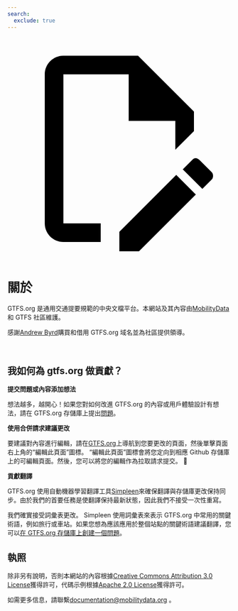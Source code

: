 ```yaml
---
search:
  exclude: true
---
```


<a class="pencil-link" href="https://github.com/MobilityData/gtfs.org/blob/main/docs/about.zh_TW.md" title="Edit this page" target="_blank">
    <svg class="pencil" xmlns="http://www.w3.org/2000/svg" viewBox="0 0 24 24"><path d="M10 20H6V4h7v5h5v3.1l2-2V8l-6-6H6c-1.1 0-2 .9-2 2v16c0 1.1.9 2 2 2h4v-2m10.2-7c.1 0 .3.1.4.2l1.3 1.3c.2.2.2.6 0 .8l-1 1-2.1-2.1 1-1c.1-.1.2-.2.4-.2m0 3.9L14.1 23H12v-2.1l6.1-6.1 2.1 2.1Z"/></svg>
  </a>

<style>
  .md-nav .md-nav--secondary {
      display: none !important;
    }
</style>

# 關於

GTFS.org 是通用交通提要規範的中央文檔平台。本網站及其內容由[MobilityData](https://mobilitydata.org/)和 GTFS 社區維護。

感謝[Andrew Byrd](https://www.linkedin.com/in/byrdandrew)購買和借用 GTFS.org 域名並為社區提供領導。

<br/>

## 我如何為 gtfs.org 做貢獻？

**提交問題或內容添加想法**

想法越多，越開心！如果您對如何改進 GTFS.org 的內容或用戶體驗設計有想法，請在 GTFS.org 存儲庫上提出[問題](https://github.com/MobilityData/gtfs.org/issues/new)。

**使用合併請求建議更改**

要建議對內容進行編輯，請在[GTFS.org](https://gtfs.org/)上導航到您要更改的頁面，然後單擊頁面右上角的“編輯此頁面”圖標。 “編輯此頁面”圖標會將您定向到相應 Github 存儲庫上的可編輯頁面。然後，您可以將您的編輯作為拉取請求提交。 📝

**貢獻翻譯**

GTFS.org 使用自動機器學習翻譯工具[Simpleen](https://simpleen.io/)來確保翻譯與存儲庫更改保持同步。由於我們的首要任務是使翻譯保持最新狀態，因此我們不接受一次性重寫。

我們確實接受詞彙表更改。 Simpleen 使用詞彙表來表示 GTFS.org 中常用的關鍵術語，例如旅行或車站。如果您想為應該應用於整個站點的關鍵術語建議翻譯，您可以[在 GTFS.org 存儲庫上創建一個問題](https://github.com/MobilityData/gtfs.org/issues/new/choose)。

## 執照

除非另有說明，否則本網站的內容根據[Creative Commons Attribution 3.0 License](https://creativecommons.org/licenses/by/3.0/)獲得許可，代碼示例根據[Apache 2.0 License](https://www.apache.org/licenses/LICENSE-2.0)獲得許可。

如需更多信息，請聯繫<documentation@mobilitydata.org> 。
